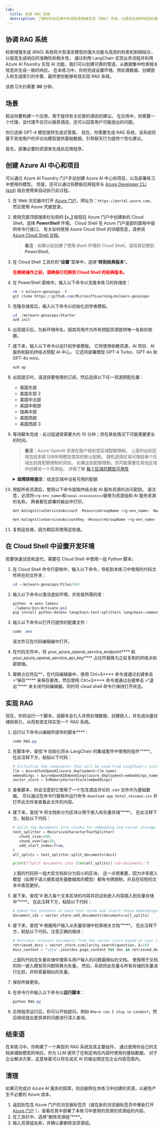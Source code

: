 ```yaml
---
lab:
  title: 协调 RAG 系统
  description: 了解如何在应用中实现检索增强生成 (RAG) 系统，以提高生成的响应的准确性和相关性。
---
```


## 协调 RAG 系统

检索增强生成 (RAG) 系统将大型语言模型的强大功能与高效的检索机制相结合，以提高生成响应的准确性和相关性。 通过利用 LangChain 实现业务流程并利用 Azure AI Foundry 实现 AI 功能，我们可以创建可靠的管道，从数据集中检索相关信息并生成一致的响应。 在本练习中，你将完成设置环境、预处理数据、创建嵌入和生成索引的步骤，最终使你能够有效实现 RAG 系统。

该练习大约需要 **30** 分钟。

## 场景

假设你要构建一个应用，用于提供有关伦敦的酒店的建议。 在应用中，你需要一个代理，该代理不仅可以推荐酒店，还可以回答用户可能提出的问题。

你已选择 GPT-4 模型提供生成式答案。 现在，你需要生成 RAG 系统，该系统将基于其他用户的评论向模型提供基础数据，引导聊天行为提供个性化建议。

首先，部署必要的资源来生成此应用程序。

## 创建 Azure AI 中心和项目

可以通过 Azure AI Foundry 门户手动创建 Azure AI 中心和项目，以及部署练习中使用的模型。 但是，还可以通过将模板应用程序与 [Azure Developer CLI (azd)](https://aka.ms/azd) 结合使用来自动执行此过程。

1. 在 Web 浏览器中打开 [Azure 门户](https://portal.azure.com)，网址为：`https://portal.azure.com`，然后使用 Azure 凭据登录。

1. 使用页面顶部搜索栏右侧的 **[\>_]** 按钮在 Azure 门户中创建新的 Cloud Shell，选择 ***PowerShell*** 环境。 Cloud Shell 在 Azure 门户底部的窗格中提供命令行接口。 有关如何使用 Azure Cloud Shell 的详细信息，请参阅 [Azure Cloud Shell 文档](https://docs.microsoft.com/azure/cloud-shell/overview)。

    > **备注**：如果以前创建了使用 *Bash* 环境的 Cloud Shell，请将其切换到 ***PowerShell***。

1. 在 Cloud Shell 工具栏的“**设置**”菜单中，选择“**转到经典版本**”。

    **<font color="red">在继续操作之前，请确保已切换到 Cloud Shell 的经典版本。</font>**

1. 在 PowerShell 窗格中，输入以下命令以克隆本练习的存储库：

    ```powershell
   rm -r mslearn-genaiops -f
   git clone https://github.com/MicrosoftLearning/mslearn-genaiops
    ```

1. 克隆存储库后，输入以下命令以初始化初学者模板。 
   
    ```powershell
   cd ./mslearn-genaiops/Starter
   azd init
    ```

1. 出现提示后，为新环境命名，因其将用作为所有预配资源提供唯一名称的依据。
        
1. 接下来，输入以下命令以运行初学者模板。 它将使用依赖资源、AI 项目、AI 服务和联机终结点预配 AI 中心。 它还将部署模型 GPT-4 Turbo、GPT-4o 和 GPT-4o mini。

    ```powershell
   azd up  
    ```

1. 出现提示时，请选择要使用的订阅，然后选择以下任一资源预配位置：
   - 美国东部
   - 美国东部 2
   - 美国中北部
   - 美国中南部
   - 瑞典中部
   - 美国西部
   - 美国西部 3
    
1. 等待脚本完成 - 此过程通常需要大约 10 分钟；但在某些情况下可能需要更长的时间。

    > **备注**：Azure OpenAI 资源在租户级别受区域配额限制。 上面列出的区域包括本练习中所用模型类型的默认配额。 随机选择区域可降低单个区域达到其配额限制的风险。 如果达到配额限制，则可能需要在其他区域中创建另一个资源组。 详细了解 [每个区域的模型可用性](https://learn.microsoft.com/en-us/azure/ai-services/openai/concepts/models?tabs=standard%2Cstandard-chat-completions#global-standard-model-availability)

    <details>
      <summary><b>故障排除提示</b>：给定区域中没有可用的配额</summary>
        <p>如果由于所选区域中没有可用配额而收到任何模型的部署错误，请尝试运行以下命令：</p>
        <ul>
          <pre><code>azd env set AZURE_ENV_NAME new_env_name
   azd env set AZURE_RESOURCE_GROUP new_rg_name
   azd env set AZURE_LOCATION new_location
   azd up</code></pre>
        将<code>new_env_name</code>、<code>new_rg_name</code>和<code>new_location</code>替换为新值。 新位置必须是练习开始时列出的任一区域，例如<code>eastus2</code>、<code>northcentralus</code>等。
        </ul>
    </details>

1. 预配所有资源后，使用以下命令提取终结点和 AI 服务资源的访问密钥。 请注意，必须将`<rg-env_name>`和`<aoai-xxxxxxxxxx>`替换为资源组和 AI 服务资源的名称。 两者都在部署的输出中打印。

     ```powershell
    Get-AzCognitiveServicesAccount -ResourceGroupName <rg-env_name> -Name <aoai-xxxxxxxxxx> | Select-Object -Property endpoint
     ```

     ```powershell
    Get-AzCognitiveServicesAccountKey -ResourceGroupName <rg-env_name> -Name <aoai-xxxxxxxxxx> | Select-Object -Property Key1
     ```

1. 复制这些值，因为稍后将使用这些值。

## 在 Cloud Shell 中设置开发环境

若要快速试验和迭代，需要在 Cloud Shell 中使用一组 Python 脚本。

1. 在 Cloud Shell 命令行窗格中，输入以下命令，导航到本练习中使用的代码文件所在的文件夹：

     ```powershell
    cd ~/mslearn-genaiops/Files/04/
     ```

1. 输入以下命令以激活虚拟环境，并安装所需的库：

    ```powershell
   python -m venv labenv
   ./labenv/bin/Activate.ps1
   pip install python-dotenv langchain-text-splitters langchain-community langchain-openai
    ```

1. 输入以下命令以打开已提供的配置文件：

    ```powershell
   code .env
    ```

    该文件已在代码编辑器中打开。

1. 在代码文件中，将 your_azure_openai_service_endpoint**** 和 your_azure_openai_service_api_key**** 占位符替换为之前复制的终结点和密钥值。
1. 替换占位符后**，在代码编辑器中，使用 Ctrl+S**** 命令或通过右键单击 >“保存”**** 来保存更改，然后使用 Ctrl+Q**** 命令或通过右键单击 >“退出”**** 来关闭代码编辑器，同时将 cloud shell 命令行保持打开状态。

## 实现 RAG

现在，你将运行一个脚本，该脚本会引入并预处理数据、创建嵌入，并生成向量存储和索引，从而有效支持实现一个 RAG 系统。

1. 运行以下命令以编辑所提供的脚本****：

    ```powershell
   code RAG.py
    ```

1. 在脚本中，查找“# 初始化将从 LangChain 的集成套件中使用的组件”****。 在此注释下方，粘贴以下代码：

    ```python
   # Initialize the components that will be used from LangChain's suite of integrations
   llm = AzureChatOpenAI(azure_deployment=llm_name)
   embeddings = AzureOpenAIEmbeddings(azure_deployment=embeddings_name)
   vector_store = InMemoryVectorStore(embeddings)
    ```

1. 查看脚本，你会注意到它使用了一个包含酒店评论的 .csv 文件作为基础数据。 可以通过在命令行窗格中运行命令 `download app_hotel_reviews.csv` 并打开此文件来查看此文件的内容。
1. 接下来，查找“# 将文档拆分为区块以用于嵌入和矢量存储”****。 在此注释下方，粘贴以下代码：

    ```python
   # Split the documents into chunks for embedding and vector storage
   text_splitter = RecursiveCharacterTextSplitter(
       chunk_size=200,
       chunk_overlap=20,
       add_start_index=True,
   )
   all_splits = text_splitter.split_documents(docs)
    
   print(f"Split documents into {len(all_splits)} sub-documents.")
    ```

    上面的代码将一组大型文档拆分为较小的区块。 这一点很重要，因为许多嵌入模型（如用于语义搜索或矢量数据库的模型）都有令牌限制，并且在较短的文本中表现更好。

1. 接下来，查找“# 嵌入每个文本区块的内容并将这些嵌入内容插入到矢量存储中”****。 在此注释下方，粘贴以下代码：

    ```python
   # Embed the contents of each text chunk and insert these embeddings into a vector store
   document_ids = vector_store.add_documents(documents=all_splits)
    ```

1. 接下来，查找“# 根据用户输入从矢量存储中检索相关文档”****。 在此注释下方，粘贴以下代码，注意正确的缩进：

    ```python
   # Retrieve relevant documents from the vector store based on user input
   retrieved_docs = vector_store.similarity_search(question, k=10)
   docs_content = "\n\n".join(doc.page_content for doc in retrieved_docs)
    ```

    上面的代码在矢量存储中搜索与用户输入的问题最相似的文档。 使用用于文档的同一嵌入模型将问题转换为矢量。 然后，系统将此矢量与所有存储的矢量进行比较，并检索最相似的矢量。

1. 保存所做更改。
1. 在命令行中输入以下命令以**运行脚本**：

    ```powershell
   python RAG.py
    ```

1. 应用程序运行后，你可以开始提问，例如 `Where can I stay in London?`，然后继续提出更具体的问题进行深入查询。

## 结束语

在本练习中，你构建了一个典型的 RAG 系统及其主要组件。 通过使用你自己的文档来辅助模型的响应，你为 LLM 提供了在制定响应内容时使用的基础数据。 对于企业解决方案，这意味着可以将生成式 AI 的输出限定在企业内容范围内。

## 清理

如果已完成对 Azure AI 服务的探索，则应删除在本练习中创建的资源，以避免产生不必要的 Azure 成本。

1. 返回到包含 Azure 门户的浏览器标签页（或在新的浏览器标签页中重新打开 [Azure 门户](https://portal.azure.com?azure-portal=true) ），查看在其中部署了本练习中使用的资源的资源组的内容。
1. 在工具栏中，选择“删除资源组”****。
1. 输入资源组名称，并确认要删除该资源组。
